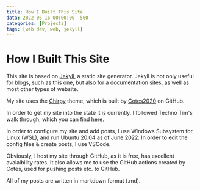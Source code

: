 ```yaml
---
title: How I Built This Site
data: 2022-06-16 00:00:00 -500
categories: [Projects]
tags: [web dev, web, jekyll]
---
```


# How I Built This Site

This site is based on [Jekyll](https://jekyllrb.com/), a static site generator. Jekyll is not only useful for blogs, such as this one, but also for a documentation sites, as well as most other types of website. 

My site uses the [Chirpy](yll-theme-chirpy#quick-start) theme, which is built by [Cotes2020](https://github.com/cotes2020) on GitHub.

In order to get my site into the state it is currently, I followed Techno Tim's walk through, which you can find [here](https://www.youtube.com/watch?v=F8iOU1ci19Q).

In order to configure my site and add posts, I use Windows Subsystem for Linux (WSL), and run Ubuntu 20.04 as of June 2022. In order to edit the config files & create posts, I use VSCode. 

Obviously, I host my site through GitHub, as it is free, has excellent avaialbility rates. It also allows me to use the GitHub actions created by Cotes, used for pushing posts etc. to GitHub. 

All of my posts are written in markdown format (.md). 